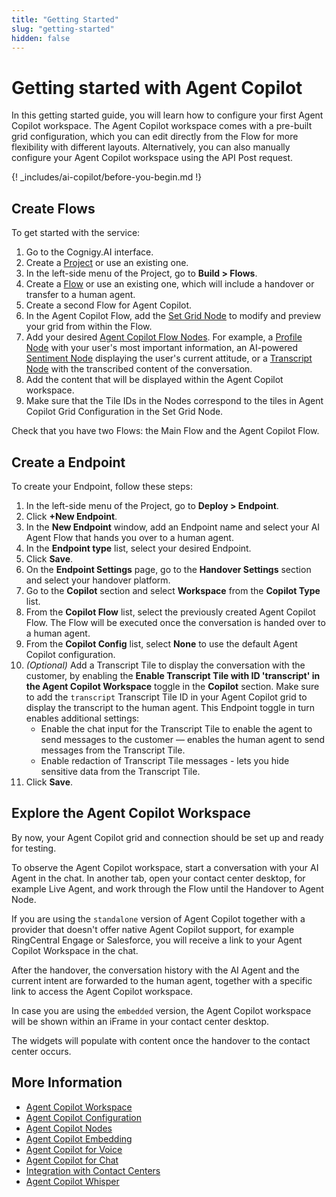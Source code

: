 ```yaml
---
title: "Getting Started"
slug: "getting-started"
hidden: false
---
```


# Getting started with Agent Copilot

In this getting started guide, you will learn how to configure your first Agent Copilot workspace. 
The Agent Copilot workspace comes with a pre-built grid configuration, which you can edit directly from the Flow for more flexibility with different layouts. Alternatively, you can also manually configure your Agent Copilot workspace using the API Post request.

{! _includes/ai-copilot/before-you-begin.md !}

## Create Flows

To get started with the service:

1. Go to the Cognigy.AI interface.
2. Create a [Project](../ai/build/projects.md) or use an existing one.
3. In the left-side menu of the Project, go to **Build > Flows**.
4. Create a [Flow](../ai/build/flows/overview.md) or use an existing one, which will include a handover or transfer to a human agent.
5. Create a second Flow for Agent Copilot.
6. In the Agent Copilot Flow, add the [Set Grid Node](../ai/build/node-reference/ai-copilot/set-grid.md) to modify and preview your grid from within the Flow. 
7. Add your desired [Agent Copilot Flow Nodes](../ai/build/node-reference/ai-copilot/overview.md). For example, a [Profile Node](../ai/build/node-reference/ai-copilot/identity-tile.md) with your user's most important information, an AI-powered [Sentiment Node](../ai/build/node-reference/ai-copilot/sentiment-tile.md) displaying the user's current attitude, or a [Transcript Node](../ai/build/node-reference/ai-copilot/transcript-tile.md) with the transcribed content of the conversation.
8. Add the content that will be displayed within the Agent Copilot workspace.
9. Make sure that the Tile IDs in the Nodes correspond to the tiles in Agent Copilot Grid Configuration in the Set Grid Node.

Check that you have two Flows: the Main Flow and the Agent Copilot Flow.

## Create a Endpoint

To create your Endpoint, follow these steps:

1. In the left-side menu of the Project, go to **Deploy > Endpoint**.
2. Click **+New Endpoint**. 
3. In the **New Endpoint** window, add an Endpoint name and select your AI Agent Flow that hands you over to a human agent. 
4. In the **Endpoint type** list, select your desired Endpoint.
5. Click **Save**. 
6. On the **Endpoint Settings** page, go to the **Handover Settings** section and select your handover platform.
7. Go to the **Copilot** section and select **Workspace** from the **Copilot Type** list.
8. From the **Copilot Flow** list, select the previously created Agent Copilot Flow. The Flow will be executed once the conversation is handed over to a human agent. 
9. From the **Copilot Config** list, select **None** to use the default Agent Copilot configuration.
10. _(Optional)_ Add a Transcript Tile to display the conversation with the customer, by enabling the **Enable Transcript Tile with ID 'transcript' in the Agent Copilot Workspace** toggle in the **Copilot** section. Make sure to add the `transcript` Transcript Tile ID in your Agent Copilot grid to display the transcript to the human agent. This Endpoint toggle in turn enables additional settings:
    - Enable the chat input for the Transcript Tile to enable the agent to send messages to the customer — enables the human agent to send messages from the Transcript Tile.
    - Enable redaction of Transcript Tile messages - lets you hide sensitive data from the Transcript Tile.
11. Click **Save**.

## Explore the Agent Copilot Workspace

By now, your Agent Copilot grid and connection should be set up and ready for testing.

To observe the Agent Copilot workspace, start a conversation with your AI Agent in the chat.
In another tab, open your contact center desktop, for example Live Agent, and work through the Flow until the Handover to Agent Node.

If you are using the `standalone` version of Agent Copilot together with a provider that doesn't offer native Agent Copilot support, for example RingCentral Engage or Salesforce, you will receive a link to your Agent Copilot Workspace in the chat.

After the handover, the conversation history with the AI Agent and the current intent are forwarded to the human agent, together with a specific link to access the Agent Copilot workspace.

In case you are using the `embedded` version, the Agent Copilot workspace will be shown within an iFrame in your contact center desktop.

The widgets will populate with content once the handover to the contact center occurs.

## More Information

- [Agent Copilot Workspace](overview.md)
- [Agent Copilot Configuration](configuration.md)
- [Agent Copilot Nodes](../ai/build/node-reference/ai-copilot/overview.md)
- [Agent Copilot Embedding](embedding.md)
- [Agent Copilot for Voice](voice/voice-overview.md)
- [Agent Copilot for Chat](chat.md)
- [Integration with Contact Centers](contact-center-integration.md)
- [Agent Copilot Whisper](../live-agent/assistants/ai-copilot-whisper.md)
